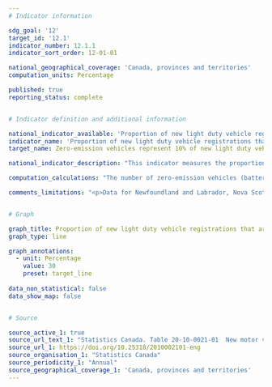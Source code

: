 ```yaml
---
# Indicator information

sdg_goal: '12'
target_id: '12.1'
indicator_number: 12.1.1
indicator_sort_order: 12-01-01

national_geographical_coverage: 'Canada, provinces and territories'
computation_units: Percentage

published: true
reporting_status: complete


# Indicator definition and additional information

national_indicator_available: 'Proportion of new light duty vehicle registrations that are zero-emission vehicles'
indicator_name: 'Proportion of new light duty vehicle registrations that are zero-emission vehicles'
target_name: Zero-emission vehicles represent 10% of new light duty vehicle sales by 2025, 30% by 2030 and 100% by 2040

national_indicator_description: "This indicator measures the proportion of new vehicle registration that is for zero-emission vehicles."

computation_calculations: "The number of zero-emission vehicles (battery electric and plug-in electric) registrations is divided by the total number of vehicle registrations."

comments_limitations: "<p>Data for Newfoundland and Labrador, Nova Scotia and Alberta are currently not available due to contractual limitations of the existing data sharing agreement. Total vehicle type excludes buses, trailers, recreational vehicles, motorcycles, snowmobiles, golf carts, et cetera.<br><br> Vehicle registrations can differ from sales if:<br> 1) a person moves to Canada brings a car purchased outside the country, if the car's model year is the current or past year, or<br> 2) a person buys a car but never register it in Canada.<br> Registrations include all registered vehicles in the country from all manufacturers.<br> Does not include hydrogen fuel cell vehicles."


# Graph

graph_title: Proportion of new light duty vehicle registrations that are zero-emission vehicles
graph_type: line

graph_annotations:
  - unit: Percentage
    value: 30
    preset: target_line
  
data_non_statistical: false
data_show_map: false


# Source

source_active_1: true
source_url_text_1: "Statistics Canada. Table 20-10-0021-01  New motor vehicle registrations"
source_url_1: https://doi.org/10.25318/2010002101-eng
source_organisation_1: "Statistics Canada"
source_periodicity_1: "Annual"
source_geographical_coverage_1: 'Canada, provinces and territories'
---
```



